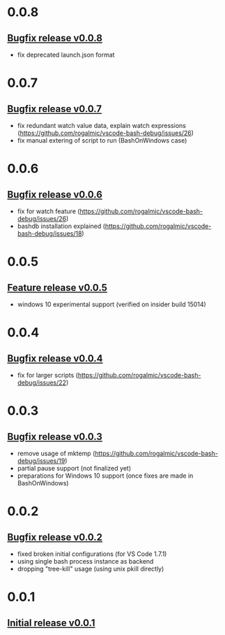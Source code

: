 0.0.8
=====
## [Bugfix release v0.0.8](https://github.com/rogalmic/vscode-bash-debug/releases/tag/v0.0.8-alpha.8)
- fix deprecated launch.json format

0.0.7
=====
## [Bugfix release v0.0.7](https://github.com/rogalmic/vscode-bash-debug/releases/tag/v0.0.7-alpha.7)
- fix redundant watch value data, explain watch expressions (https://github.com/rogalmic/vscode-bash-debug/issues/26)
- fix manual extering of script to run (BashOnWindows case)

0.0.6
=====
## [Bugfix release v0.0.6](https://github.com/rogalmic/vscode-bash-debug/releases/tag/v0.0.6-alpha.6)
- fix for watch feature (https://github.com/rogalmic/vscode-bash-debug/issues/26)
- bashdb installation explained (https://github.com/rogalmic/vscode-bash-debug/issues/18)

0.0.5
=====
## [Feature release v0.0.5](https://github.com/rogalmic/vscode-bash-debug/releases/tag/v0.0.5-alpha.5)
- windows 10 experimental support (verified on insider build 15014)

0.0.4
=====
## [Bugfix release v0.0.4](https://github.com/rogalmic/vscode-bash-debug/releases/tag/v0.0.4-alpha.4)
- fix for larger scripts (https://github.com/rogalmic/vscode-bash-debug/issues/22)

0.0.3
=====
## [Bugfix release v0.0.3](https://github.com/rogalmic/vscode-bash-debug/releases/tag/v0.0.3-alpha.3)
- remove usage of mktemp (https://github.com/rogalmic/vscode-bash-debug/issues/19)
- partial pause support (not finalized yet)
- preparations for Windows 10 support (once fixes are made in BashOnWindows)

0.0.2
=====
## [Bugfix release v0.0.2](https://github.com/rogalmic/vscode-bash-debug/releases/tag/v0.0.2-alpha.2)
- fixed broken initial configurations (for VS Code 1.7.1)
- using single bash process instance as backend
- dropping "tree-kill" usage (using unix pkill directly)

0.0.1
=====
## [Initial release v0.0.1](https://github.com/rogalmic/vscode-bash-debug/releases/tag/v0.0.1-alpha.1)

